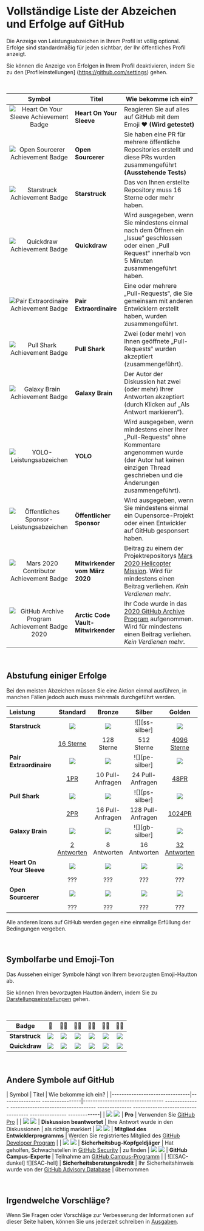 # Vollständige Liste der Abzeichen und Erfolge auf GitHub

Die Anzeige von Leistungsabzeichen in Ihrem Profil ist völlig optional. Erfolge sind standardmäßig für jeden sichtbar, der Ihr öffentliches Profil anzeigt.

Sie können die Anzeige von Erfolgen in Ihrem Profil deaktivieren, indem Sie zu den [Profileinstellungen] (https://github.com/settings) gehen.

<br>

|                               Symbol                                | Titel                              | Wie bekomme ich ein?                                                                                                                                                                                                 |
|:-------------------------------------------------------------------:|------------------------------------|----------------------------------------------------------------------------------------------------------------------------------------------------------------------------------------------------------------------|
|   ![Heart On Your Sleeve Achievement Badge][heart-on-your-sleeve]   | **Heart On Your Sleeve**           | Reagieren Sie auf alles auf GitHub mit dem Emoji ❤️ **(Wird getestet)**                                                                                                                                              |
|         ![Open Sourcerer Achievement Badge][open-sourcerer]         | **Open Sourcerer**                 | Sie haben eine PR für mehrere öffentliche Repositories erstellt und diese PRs wurden zusammengeführt **(Ausstehende Tests)**                                                                                         |
|             ![Starstruck Achievement Badge][starstruck]             | **Starstruck**                     | Das von Ihnen erstellte Repository muss <span class="fw-bold">16 Sterne</span> oder mehr haben.                                                                                                                      |
|              ![Quickdraw Achievement Badge][quickdraw]              | **Quickdraw**                      | Wird ausgegeben, wenn Sie mindestens einmal nach dem Öffnen ein „Issue“ geschlossen oder einen „Pull Request“ <span class="fw-bold">innerhalb von 5 Minuten</span> zusammengeführt haben.                            |
|    ![Pair Extraordinaire Achievement Badge][pair-extraordinaire]    | **Pair Extraordinaire**            | Eine oder mehrere „Pull-Requests“, die Sie gemeinsam mit anderen Entwicklern erstellt haben, wurden zusammengeführt.                                                                                                 |
|             ![Pull Shark Achievement Badge][pull-shark]             | **Pull Shark**                     | Zwei (oder mehr) von Ihnen geöffnete „Pull-Requests“ wurden akzeptiert (zusammengeführt).                                                                                                                            |
|           ![Galaxy Brain Achievement Badge][galaxy-brain]           | **Galaxy Brain**                   | Der Autor der Diskussion hat zwei (oder mehr) Ihrer Antworten akzeptiert (durch Klicken auf „Als Antwort markieren“).                                                                                                |
|                  ![YOLO-Leistungsabzeichen][yolo]                   | **YOLO**                           | Wird ausgegeben, wenn mindestens einer Ihrer „Pull-Requests“ ohne Kommentare angenommen wurde (der Autor hat keinen einzigen Thread geschrieben und die Änderungen zusammengeführt).                                 |
|     ![Öffentliches Sponsor-Leistungsabzeichen][public-sponsor]      | **Öffentlicher Sponsor**           | Wird ausgegeben, wenn Sie mindestens einmal ein Oupensorce-Projekt oder einen Entwickler auf GitHub gesponsert haben.                                                                                                |
|        ![Mars 2020 Contributor Achievement Badge][mars-2020]        | **Mitwirkender vom März 2020**     | Beitrag zu einem der Projektrepositorys <a href="https://github.com/readme/featured/nasa-ingenuity-helicopter">Mars 2020 Helicopter Mission</a>. Wird für mindestens einen Beitrag verliehen. *Kein Verdienen mehr.* |
| ![GitHub Archive Program Achievement Badge 2020][arctic-code-vault] | **Arctic Code Vault-Mitwirkender** | Ihr Code wurde in das <a href="https://archiveprogram.github.com">2020 GitHub Archive Program</a> aufgenommen. Wird für mindestens einen Beitrag verliehen. *Kein Verdienen mehr.*                                   |

<!-- Значки не имеющие градаций по уровням -->
[starstruck]: https://github.githubassets.com/images/modules/profile/achievements/starstruck-default.png
[quickdraw]: https://github.githubassets.com/images/modules/profile/achievements/quickdraw-default.png
[pair-extraordinaire]: https://github.githubassets.com/images/modules/profile/achievements/pair-extraordinaire-default.png
[pull-shark]: https://github.githubassets.com/images/modules/profile/achievements/pull-shark-default.png
[galaxy-brain]: https://github.githubassets.com/images/modules/profile/achievements/galaxy-brain-default.png
[yolo]: https://github.githubassets.com/images/modules/profile/achievements/yolo-default.png
[public-sponsor]: https://github.githubassets.com/images/modules/profile/achievements/public-sponsor-default.png
[mars-2020]: https://github.githubassets.com/images/modules/profile/achievements/mars-2020-contributor-default.png
[arctic-code-vault]: https://github.githubassets.com/images/modules/profile/achievements/arctic-code-vault-contributor-default.png
[heart-on-your-sleeve]: https://github.githubassets.com/images/modules/profile/achievements/heart-on-your-sleeve-default.png
[open-sourcerer]: https://github.githubassets.com/images/modules/profile/achievements/open-sourcerer-default.png

<br>

## Abstufung einiger Erfolge

Bei den meisten Abzeichen müssen Sie eine Aktion einmal ausführen, in manchen Fällen jedoch auch
muss mehrmals durchgeführt werden.

| Leistung                 |         Standard          |      Bronze      |      Silber       |         Golden         |
|:-------------------------|:-------------------------:|:----------------:|:-----------------:|:----------------------:|
| **Starstruck**           |      ![][starstruck]      |  ![][ss-bronze]  |  ![][ss-silber]   |      ![][ss-gold]      |
|                          |    [16 Sterne][ss-16]     |    128 Sterne    |    512 Sterne     | [4096 Sterne][ss-4096] |
| **Pair Extraordinaire**  | ![][pair-extraordinaire]  |  ![][pe-bronze]  |  ![][pe-silber]   |      ![][pe-gold]      |
|                          |        [1PR][pe-1]        | 10 Pull-Anfragen | 24 Pull-Anfragen  |     [48PR][pe-48]      |
| **Pull Shark**           |      ![][pull-shark]      |  ![][ps-bronze]  |  ![][ps-silber]   |      ![][ps-gold]      |
|                          |        [2PR][ps-2]        | 16 Pull-Anfragen | 128 Pull-Anfragen |   [1024PR][ps-1024]    |
| **Galaxy Brain**         |     ![][galaxy-brain]     |  ![][gb-bronze]  |  ![][gb-silber]   |      ![][gb-gold]      |
|                          |    [2 Antworten][gb-2]    |   8 Antworten    |   16 Antworten    | [32 Antworten][gb-32]  |
| **Heart On Your Sleeve** | ![][heart-on-your-sleeve] | ![][hoys-bronze] | ![][hoys-silver]  |     ![][hoys-gold]     |
|                          |            ???            |       ???        |        ???        |          ???           |
| **Open Sourcerer**       |    ![][open-sourcerer]    |  ![][os-bronze]  |  ![][os-silver]   |      ![][os-gold]      |
|                          |            ???            |       ???        |        ???        |          ???           |

Alle anderen Icons auf GitHub werden gegen eine einmalige Erfüllung der Bedingungen vergeben.

<!-- Градации значков Starstruck -->
[ss-bronze]: https://github.githubassets.com/images/modules/profile/achievements/starstruck-bronze.png
[ss-silver]: https://github.githubassets.com/images/modules/profile/achievements/starstruck-silver.png
[ss-gold]: https://github.githubassets.com/images/modules/profile/achievements/starstruck-gold.png

<!-- Ссылки на пользователей, получивших достижение Starstruck разных уровней -->
[ss-16]: https://github.com/gomzyakov?achievement=starstruck&tab=achievements
<!-- 128 stars - у кого есть? -->
<!-- 512 stars - у кого есть? -->
[ss-4096]: https://github.com/torvalds?achievement=starstruck&tab=achievements

<!-- Градации значков Pair Extraordinaire -->
[pe-bronze]: https://github.githubassets.com/images/modules/profile/achievements/pair-extraordinaire-bronze.png
[pe-silver]: https://github.githubassets.com/images/modules/profile/achievements/pair-extraordinaire-silver.png
[pe-gold]: https://github.githubassets.com/images/modules/profile/achievements/pair-extraordinaire-gold.png

<!-- Ссылки на пользователей, получивших достижение Pair Extraordinaire разных уровней -->
[pe-1]: https://github.com/gomzyakov?achievement=pair-extraordinaire&tab=achievements
<!-- 10 pull requests - у кого есть? --> 
<!-- 24 pull requests - у кого есть? -->
[pe-48]: https://github.com/Rongronggg9?achievement=pair-extraordinaire&tab=achievements

<!-- Градации значков Pull Shark -->
[ps-bronze]: https://github.githubassets.com/images/modules/profile/achievements/pull-shark-bronze.png
[ps-silver]: https://github.githubassets.com/images/modules/profile/achievements/pull-shark-silver.png
[ps-gold]: https://github.githubassets.com/images/modules/profile/achievements/pull-shark-gold.png

<!-- Ссылки на пользователей, получивших достижение Pull Shark разных уровней -->
[ps-2]: https://github.com/gomzyakov?tab=achievements&achievement=pull-shark
<!-- 16 pull requests - у кого есть? --> 
<!-- 128 pull requests - у кого есть? -->
[ps-1024]: https://github.com/ljharb?achievement=pull-shark&tab=achievements

<!-- Градации значков Galaxy Brain -->
[gb-bronze]: https://github.githubassets.com/images/modules/profile/achievements/galaxy-brain-bronze.png
[gb-silver]: https://github.githubassets.com/images/modules/profile/achievements/galaxy-brain-silver.png
[gb-gold]: https://github.githubassets.com/images/modules/profile/achievements/galaxy-brain-gold.png

<!-- Ссылки на пользователей, получивших достижение Galaxy Brain разных уровней -->
[gb-2]: https://github.com/gomzyakov?tab=achievements&achievement=galaxy-brain
<!-- 8 answers - у кого есть? --> 
<!-- 16 answers - у кого есть? -->
[gb-32]: https://github.com/ljharb?achievement=galaxy-brain&tab=achievements

<!-- Градации значков Heart On Your Sleeve -->
[hoys-bronze]: https://github.githubassets.com/images/modules/profile/achievements/heart-on-your-sleeve-bronze.png
[hoys-silver]: https://github.githubassets.com/images/modules/profile/achievements/heart-on-your-sleeve-silver.png
[hoys-gold]: https://github.githubassets.com/images/modules/profile/achievements/heart-on-your-sleeve-gold.png

<!-- Градации значков Open Sourcerer -->
[os-bronze]: https://github.githubassets.com/images/modules/profile/achievements/open-sourcerer-bronze.png
[os-silver]: https://github.githubassets.com/images/modules/profile/achievements/open-sourcerer-silver.png
[os-gold]: https://github.githubassets.com/images/modules/profile/achievements/open-sourcerer-gold.png

<br>

## Symbolfarbe und Emoji-Ton

Das Aussehen einiger Symbole hängt von Ihrem bevorzugten Emoji-Hautton ab.

Sie können Ihren bevorzugten Hautton ändern, indem Sie zu [Darstellungseinstellungen](https://github.com/settings/appearance) gehen.

<br>

| **Badge**      |       👋       |     👋🏻     |        👋🏼         |     👋🏽      |        👋🏾        |    👋🏿     |
|----------------|:--------------:|:------------:|:-------------------:|:-------------:|:------------------:|:-----------:|
| **Starstruck** | ![][s-default] | ![][s-light] | ![][s-light-medium] | ![][s-medium] | ![][s-medium-dark] | ![][s-dark] |
| **Quickdraw**  | ![][q-default] | ![][q-light] | ![][q-light-medium] | ![][q-medium] | ![][q-medium-dark] | ![][q-dark] |

<!-- Ссылки на зветовые вариации значков Starstruck -->
[s-default]: https://github.githubassets.com/images/modules/profile/achievements/starstruck-default.png
[s-light]: https://github.githubassets.com/images/modules/profile/achievements/starstruck-default--light.png
[s-light-medium]: https://github.githubassets.com/images/modules/profile/achievements/starstruck-default--light-medium.png
[s-medium]: https://github.githubassets.com/images/modules/profile/achievements/starstruck-default--medium.png
[s-medium-dark]: https://github.githubassets.com/images/modules/profile/achievements/starstruck-default--medium-dark.png
[s-dark]: https://github.githubassets.com/images/modules/profile/achievements/starstruck-default--dark.png

<!-- Ссылки на зветовые вариации значков Quickdraw -->
[q-default]: https://github.githubassets.com/images/modules/profile/achievements/quickdraw-default.png
[q-light]: https://github.githubassets.com/images/modules/profile/achievements/quickdraw-default--light.png
[q-light-medium]: https://github.githubassets.com/images/modules/profile/achievements/quickdraw-default--light-medium.png
[q-medium]: https://github.githubassets.com/images/modules/profile/achievements/quickdraw-default--medium.png
[q-medium-dark]: https://github.githubassets.com/images/modules/profile/achievements/quickdraw-default--medium-dark.png
[q-dark]: https://github.githubassets.com/images/modules/profile/achievements/quickdraw-default--dark.png

<br>

## Andere Symbole auf GitHub

| Symbol | Titel | Wie bekomme ich ein? |
|--------------------------------|---------------- ----------------|--------------------------------- -------------- ----------------------------------- -------------- ----------------------------------- --------------- -------------|
| ![][gp-dark] ![][gp-light] | **Pro** | Verwenden Sie [GitHub Pro](https://docs.github.com/en/get-started/learning-about-github/githubs-products#github-pro) |
| ![][da-dark] ![][da-light] | **Diskussion beantwortet** | Ihre Antwort wurde in den Diskussionen | als richtig markiert
| ![][dpm-dark] ![][dpm-light] | **Mitglied des Entwicklerprogramms** | Werden Sie registriertes Mitglied des [GitHub Developer Program](https://docs.github.com/en/developers/overview/github-developer-program) |
| ![][sbbh-dark] ![][sbbh-light] | **Sicherheitsbug-Kopfgeldjäger** | Hat geholfen, Schwachstellen in [GitHub Security](https://bounty.github.com/) | zu finden
| ![][gce-dark] ![][gce-light] | **GitHub Campus-Experte** | Teilnahme am [GitHub Campus-Programm](https://education.github.com/experts) |
| ![][SAC-dunkel] ![][SAC-hell] | **Sicherheitsberatungskredit** | Ihr Sicherheitshinweis wurde von der [GitHub Advisory Database](https://github.com/advisories) | übernommen

<!-- Другие значки на GitHub -->
[gp-dark]: https://user-images.githubusercontent.com/65187002/173065531-57dbf8b1-7eb7-4d46-81bf-f2d18c7c9112.svg#gh-dark-mode-only
[gp-light]: https://user-images.githubusercontent.com/65187002/173065669-d1fdb5a7-8895-43cc-8dea-72a511a37e86.svg#gh-light-mode-only
[da-dark]: https://user-images.githubusercontent.com/65187002/173078083-15a75f15-b040-4a92-8d70-561a206d9fd9.svg#gh-dark-mode-only
[da-light]: https://user-images.githubusercontent.com/65187002/173078083-15a75f15-b040-4a92-8d70-561a206d9fd9.svg#gh-light-mode-only
[dpm-dark]: https://user-images.githubusercontent.com/65187002/173079579-3c393d22-7a13-4e7d-87b8-341fb613d52b.svg#gh-dark-mode-only
[dpm-light]: https://user-images.githubusercontent.com/65187002/173079614-33f43a97-1cc2-4228-85e3-ef43836e17c2.svg#gh-light-mode-only
[sbbh-dark]: https://user-images.githubusercontent.com/65187002/173081624-93e3cf1f-50b7-45a4-82b7-1954f66368b9.svg#gh-dark-mode-only
[sbbh-light]: https://user-images.githubusercontent.com/65187002/173081624-93e3cf1f-50b7-45a4-82b7-1954f66368b9.svg#gh-light-mode-only
[gce-dark]: https://user-images.githubusercontent.com/65187002/173082819-b3625c23-bfd6-4492-b828-56ed91c45f52.svg#gh-dark-mode-only
[gce-light]: https://user-images.githubusercontent.com/65187002/173082836-08be81fe-13b7-4acf-9096-e5241d76f237.svg#gh-light-mode-only
[SAC-dark]: https://user-images.githubusercontent.com/65187002/173084051-79a0a626-1c1a-4d60-afdf-50ad001d7b21.svg#gh-dark-mode-only
[SAC-light]: https://user-images.githubusercontent.com/65187002/173084071-5f321da2-b2a9-490b-a524-1b21fa384d7e.svg#gh-light-mode-only

<br>

## Irgendwelche Vorschläge?

Wenn Sie Fragen oder Vorschläge zur Verbesserung der Informationen auf dieser Seite haben, können Sie uns jederzeit schreiben
in [Ausgaben](https://github.com/github-profile-achievements/german/issues).
